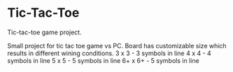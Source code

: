 # Tic-Tac-Toe

Tic-tac-toe game project.

Small project for tic tac toe game vs PC.
Board has customizable size which results in different wining conditions.
3 x 3 - 3 symbols in line
4 x 4 - 4 symbols in line
5 x 5 - 5 symbols in line
6+ x 6+ - 5 symbols in line
